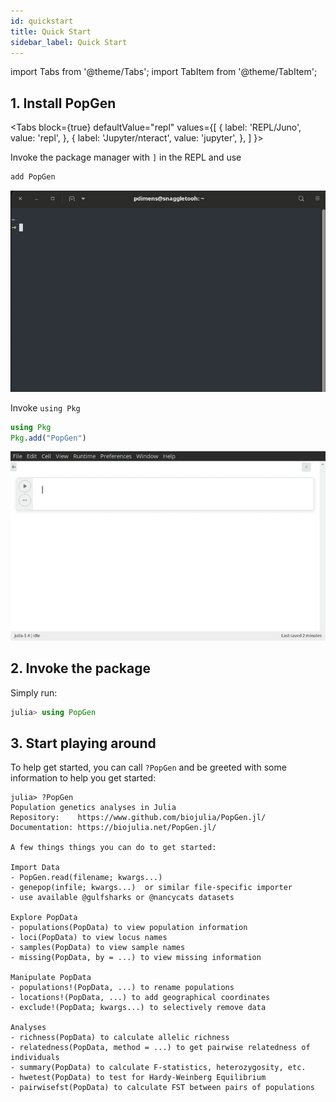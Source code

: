 ```yaml
---
id: quickstart
title: Quick Start
sidebar_label: Quick Start
---
```

import Tabs from '@theme/Tabs';
import TabItem from '@theme/TabItem';

## 1. Install PopGen

<Tabs
  block={true}
  defaultValue="repl"
  values={[
    { label: 'REPL/Juno', value: 'repl', },
    { label: 'Jupyter/nteract', value: 'jupyter', },
  ]
}>
<TabItem value="repl">

Invoke the package manager with `]` in the REPL and use

```julia
add PopGen
```

![install](/img/install_repl.gif)

</TabItem>
<TabItem value="jupyter">

Invoke `using Pkg`

```julia
using Pkg
Pkg.add("PopGen")
```

![install](/img/install_jupyter.gif)

</TabItem>
</Tabs>


## 2. Invoke the package
Simply run:

```julia
julia> using PopGen
```

## 3. Start playing around

To help get started, you can call `?PopGen` and be greeted with some information to help you get started:

```
julia> ?PopGen
Population genetics analyses in Julia
Repository:    https://www.github.com/biojulia/PopGen.jl/
Documentation: https://biojulia.net/PopGen.jl/

A few things things you can do to get started:

Import Data
- PopGen.read(filename; kwargs...)
- genepop(infile; kwargs...)  or similar file-specific importer
- use available @gulfsharks or @nancycats datasets

Explore PopData
- populations(PopData) to view population information
- loci(PopData) to view locus names
- samples(PopData) to view sample names
- missing(PopData, by = ...) to view missing information

Manipulate PopData
- populations!(PopData, ...) to rename populations
- locations!(PopData, ...) to add geographical coordinates
- exclude!(PopData; kwargs...) to selectively remove data

Analyses
- richness(PopData) to calculate allelic richness
- relatedness(PopData, method = ...) to get pairwise relatedness of individuals
- summary(PopData) to calculate F-statistics, heterozygosity, etc.
- hwetest(PopData) to test for Hardy-Weinberg Equilibrium
- pairwisefst(PopData) to calculate FST between pairs of populations
```
